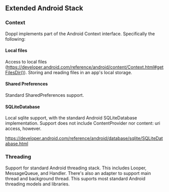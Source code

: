 ## Extended Android Stack

### Context

Doppl implements part of the Android Context interface. Specifically the following:

#### Local files

Access to local files (https://developer.android.com/reference/android/content/Context.html#getFilesDir()). Storing and reading files in an app's local storage.

#### Shared Preferences

Standard SharedPreferences support.

#### SQLiteDatabase

Local sqlite support, with the standard Android SQLiteDatabase implementation. Support does not include ContentProvider nor content: uri access, however.

https://developer.android.com/reference/android/database/sqlite/SQLiteDatabase.html

### Threading

Support for standard Android threading stack. This includes Looper, MessageQueue, and Handler. There's also an adapter to support main thread and background thread. This suports most standard Android threading models and libraries.
